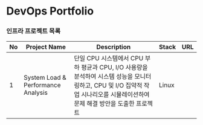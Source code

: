 # DevOps Portfolio 

### 인프라 프로젝트 목록
| No   | Project Name    | Description                          | Stack              | URL|
|------|-----------------|--------------------------------------|--------------------|----|
| 1    |System Load & Performance Analysis    | 단일 CPU 시스템에서 CPU 부하 평균과 CPU, I/O 사용량을 분석하여 시스템 성능을 모니터링하고, CPU 및 I/O 집약적 작업 시나리오를 시뮬레이션하여 문제 해결 방안을 도출한 프로젝트      | Linux  |
